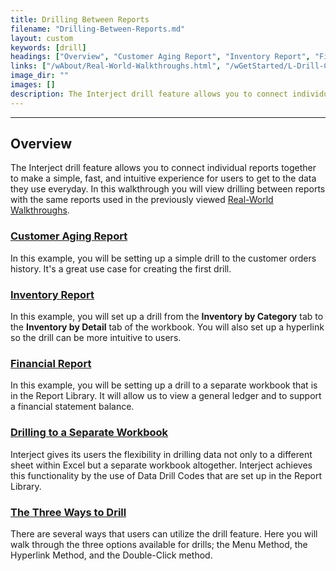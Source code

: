 ```yaml
---
title: Drilling Between Reports
filename: "Drilling-Between-Reports.md"
layout: custom
keywords: [drill]
headings: ["Overview", "Customer Aging Report", "Inventory Report", "Financial Report", "Drilling to a Separate Workbook", "The Three Ways to Drill"]
links: ["/wAbout/Real-World-Walkthroughs.html", "/wGetStarted/L-Drill-CustomerAging.html", "/wGetStarted/L-Drill-InventoryReport.html", "/wGetStarted/L-Drill-FinancialReport.html", "/wGetStarted/L-Drill-DrillCodes.html", "/wGetStarted/L-Drill-TheThreeWays.html"]
image_dir: ""
images: []
description: The Interject drill feature allows you to connect individual reports together to make a simple, fast, and intuitive experience for users to get to the data they use everyday. In this walkthrough you will view drilling between reports with the same reports used in the previously viewed Real-World Walkthroughs.
---
```

* * *

## Overview

The Interject drill feature allows you to connect individual reports together to make a simple, fast, and intuitive experience for users to get to the data they use everyday. In this walkthrough you will view drilling between reports with the same reports used in the previously viewed [Real-World Walkthroughs](/wAbout/Real-World-Walkthroughs.html).

### [Customer Aging Report](/wGetStarted/L-Drill-CustomerAging.html)

In this example, you will be setting up a simple drill to the customer orders history. It's a great use case for creating the first drill.

### [Inventory Report](/wGetStarted/L-Drill-InventoryReport.html)

In this example, you will set up a drill from the **Inventory by Category** tab to the **Inventory by Detail** tab of the workbook. You will also set up a hyperlink so the drill can be more intuitive to users.

### [Financial Report](/wGetStarted/L-Drill-FinancialReport.html)

In this example, you will be setting up a drill to a separate workbook that is in the Report Library. It will allow us to view a general ledger and to support a financial statement balance.

### [Drilling to a Separate Workbook](/wGetStarted/L-Drill-DrillCodes.html)

Interject gives its users the flexibility in drilling data not only to a different sheet within Excel but a separate workbook altogether. Interject achieves this functionality by the use of Data Drill Codes that are set up in the Report Library.

### [The Three Ways to Drill](/wGetStarted/L-Drill-TheThreeWays.html)

There are several ways that users can utilize the drill feature. Here you will walk through the three options available for drills; the Menu Method, the Hyperlink Method, and the Double-Click method.

